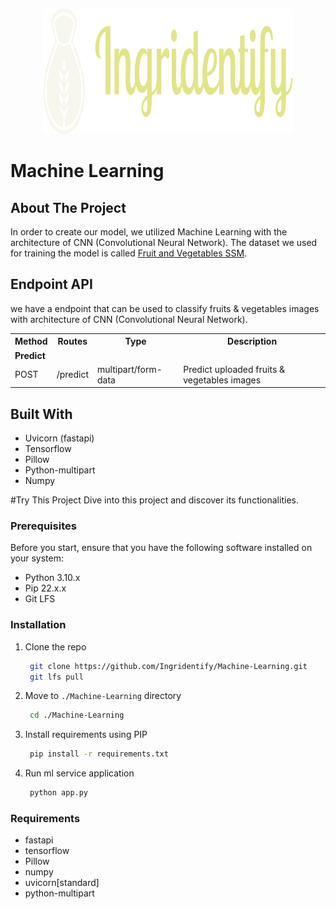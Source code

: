 <p align="center">
    <img src="https://github.com/Ingridentify/Ingridentify/blob/dev/app/src/main/res/drawable/typography_color.png?raw=true"  width="400" height="200">
</p>

# Machine Learning

## About The Project 
In order to create our model, we utilized Machine Learning with the architecture of CNN (Convolutional Neural Network). The dataset we used for training the model is called [Fruit and Vegetables SSM](https://www.kaggle.com/datasets/shadikfaysal/fruit-and-vegetables-ssm).

## Endpoint API
we have a endpoint that can be used to classify fruits & vegetables images with architecture of CNN (Convolutional Neural Network).
<table width="100%">
    <tr>
        <th>Method</th>
        <th>Routes</th>
        <th>Type</th>
        <th>Description</th>
    </tr>
    <tr>
        <td colspan="4"><b>Predict</b></td>
    </tr>
     <tr>
        <td>POST</td>
        <td>/predict</td>
        <td>multipart/form-data</td>
        <td>Predict uploaded fruits & vegetables images</td>
    </tr>
</table>

## Built With
- Uvicorn (fastapi)
- Tensorflow
- Pillow
- Python-multipart
- Numpy


#Try This Project
Dive into this project and discover its functionalities.

### Prerequisites
Before you start, ensure that you have the following software installed on your system:
- Python 3.10.x
- Pip 22.x.x
- Git LFS

### Installation
1. Clone the repo
   
   ```sh
    git clone https://github.com/Ingridentify/Machine-Learning.git
    git lfs pull
   ```
2. Move to `./Machine-Learning` directory

   ```sh
    cd ./Machine-Learning
   ```
   
3. Install requirements using PIP

   ```sh
    pip install -r requirements.txt
   ```

5. Run ml service application

   ```sh
    python app.py 
   ```

### Requirements
- fastapi
- tensorflow
- Pillow
- numpy
- uvicorn[standard]
- python-multipart
